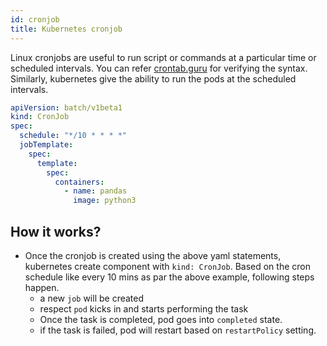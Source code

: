 ```yaml
---
id: cronjob
title: Kubernetes cronjob
---
```


Linux cronjobs are useful to run script or commands at a particular time or scheduled intervals. You can refer [crontab.guru](https://crontab.guru/) for verifying the syntax. Similarly, kubernetes give the ability to run the pods at the scheduled intervals.

```yaml
apiVersion: batch/v1beta1
kind: CronJob
spec:
  schedule: "*/10 * * * *"
  jobTemplate:
    spec:
      template:
        spec:
          containers:
            - name: pandas
              image: python3
```

## How it works?

- Once the cronjob is created using the above yaml statements, kubernetes create component with <code>kind: CronJob</code>. Based on the cron schedule like every 10 mins as par the above example, following steps happen.
  - a new <code>job</code> will be created
  - respect <code>pod</code> kicks in and starts performing the task
  - Once the task is completed, pod goes into <code>completed</code> state.
  - if the task is failed, pod will restart based on <code>restartPolicy</code> setting.
